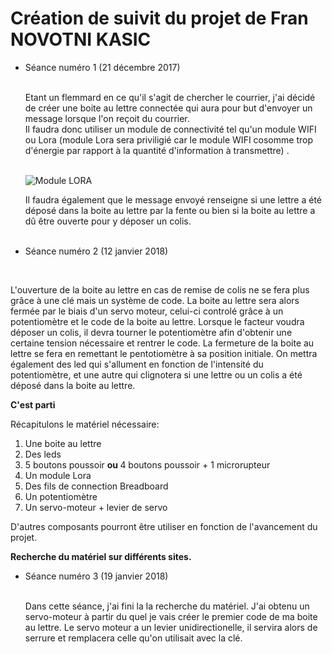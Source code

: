 <h1> Création de suivit du projet de Fran NOVOTNI KASIC </h1>

<ul> <li> Séance numéro 1 (21 décembre 2017) </li>
</br>

<p>Etant un flemmard en ce qu'il s'agit de chercher le courrier, j'ai décidé de créer une boite au lettre connectée qui aura pour but
d'envoyer un message lorsque l'on reçoit du courrier. </br>Il faudra donc utiliser un module de connectivité tel qu'un module WIFI ou Lora (module Lora sera priviligié car le module WIFI cosomme trop d'énergie par rapport à la quantité d'information à transmettre) .</p><br>

<img src="https://encrypted-tbn0.gstatic.com/images?q=tbn:ANd9GcTLZkSWdXVmQdTaTTETlZKux6ojXKBVzKE4rEyHgbqocj2zRL4W" title="Module LORA" align="center" >

</br>

<p>Il faudra également que le message envoyé renseigne si une lettre a été déposé dans la boite au lettre par la fente ou bien si la boite au lettre a dû être ouverte pour y déposer un colis. </p>
</br>

<li> Séance numéro 2 (12 janvier 2018) </li> </ul>
</br>

<p>L'ouverture de la boite au lettre en cas de remise de colis ne se fera plus grâce à une clé mais un système de code. La boite au lettre sera alors fermée par le biais d'un servo moteur, celui-ci controlé grâce à un potentiomètre et le code de la boite au lettre. Lorsque le facteur voudra déposer un colis, il devra tourner le potentiomètre afin d'obtenir une certaine tension nécessaire et rentrer le code. La fermeture de la boite au lettre se fera en remettant le pentotiomètre à sa position initiale.
On mettra également des led qui s'allument en fonction de l'intensité du potentiomètre, et une autre qui clignotera si une lettre ou un colis a été déposé dans la boite au lettre.</p>

<strong> C'est parti </strong>

Récapitulons le matériel nécessaire:
<ol> <li> Une boite au lettre </li>
<li> Des leds </li>
<li> 5 boutons poussoir <strong> ou </strong> 4 boutons poussoir + 1 microrupteur </li>
<li> Un module Lora </li>
<li> Des fils de connection Breadboard </li>
<li> Un potentiomètre </li>
<li> Un servo-moteur + levier de servo</li>
</ol>

D'autres composants pourront être utiliser en fonction de l'avancement du projet.

<strong> Recherche du matériel sur différents sites. </strong> </br>

<ul> <li> Séance numéro 3 (19 janvier 2018) </li></br>

Dans cette séance, j'ai fini la la recherche du matériel. J'ai obtenu un servo-moteur à partir du quel je vais créer le premier code de ma boite au lettre. Le servo moteur a un levier unidirectionelle, il servira alors de serrure et remplacera celle qu'on utilisait avec la clé.

